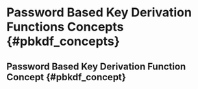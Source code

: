 # Password Based Key Derivation Functions Concepts {#pbkdf_concepts}

## Password Based Key Derivation Function Concept {#pbkdf_concept} 